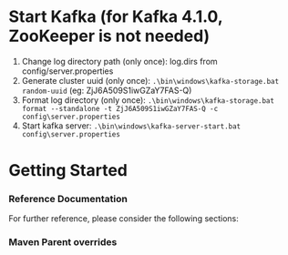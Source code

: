 # Start Kafka (for Kafka 4.1.0, ZooKeeper is not needed)
1. Change log directory path (only once): log.dirs from config/server.properties
2. Generate cluster uuid (only once): `.\bin\windows\kafka-storage.bat random-uuid` (eg: ZjJ6A509S1iwGZaY7FAS-Q)
3. Format log directory (only once): `.\bin\windows\kafka-storage.bat format --standalone -t ZjJ6A509S1iwGZaY7FAS-Q -c config\server.properties`
4. Start kafka server: `.\bin\windows\kafka-server-start.bat config\server.properties`

# Getting Started

### Reference Documentation
For further reference, please consider the following sections:

### Maven Parent overrides


